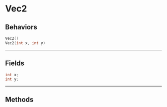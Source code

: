 
# Vec2
## Behaviors
```cpp
Vec2()
Vec2(int x, int y)
```
---
## Fields
```cpp
int x;
int y;
```
---
## Methods
